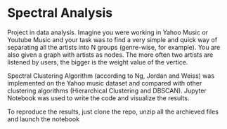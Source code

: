 # Spectral Analysis

Project in data analysis. Imagine you were working in Yahoo Music or Youtube Music and your task was to find a very simple and quick way of separating all the artists into N groups (genre-wise, for example). You are also given a graph with artists as nodes. The more often two artists are listened by users, the bigger is the weight value of the vertice.

Spectral Clustering Algorithm (according to Ng, Jordan and Weiss) was implemented on the Yahoo music dataset and compared with other clustering algorithms (Hierarchical Clustering and DBSCAN). Jupyter Notebook was used to write the code and visualize the results.

To reproduce the results, just clone the repo, unzip all the archieved files and launch the notebook
